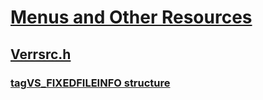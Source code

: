 # [Menus and Other Resources](../_menurc/index.md)
## [Verrsrc.h](index.md)
### [tagVS_FIXEDFILEINFO structure](../verrsrc/ns-verrsrc-tagvs_fixedfileinfo.md)
